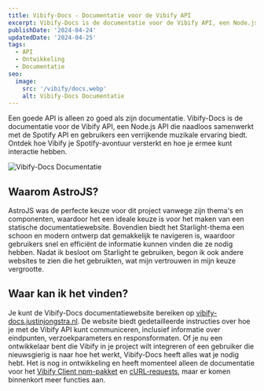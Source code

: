 ```yaml
---
title: Vibify-Docs - Documentatie voor de Vibify API
excerpt: Vibify-Docs is de documentatie voor de Vibify API, een Node.js API die naadloos samenwerkt met de Spotify API en gebruikers een verrijkende muzikale ervaring biedt. Ontdek hoe Vibify je Spotify-avontuur versterkt en hoe je ermee kunt interactie hebben.
publishDate: '2024-04-24'
updatedDate: '2024-04-25'
tags:
  - API
  - Ontwikkeling
  - Documentatie
seo:
  image:
    src: '/vibify/docs.webp'
    alt: Vibify-Docs Documentatie
---
```


Een goede API is alleen zo goed als zijn documentatie. Vibify-Docs is de documentatie voor de Vibify API, een Node.js API die naadloos samenwerkt met de Spotify API en gebruikers een verrijkende muzikale ervaring biedt. Ontdek hoe Vibify je Spotify-avontuur versterkt en hoe je ermee kunt interactie hebben.

![Vibify-Docs Documentatie](/vibify/docs.webp)

## Waarom AstroJS?

AstroJS was de perfecte keuze voor dit project vanwege zijn thema's en componenten, waardoor het een ideale keuze is voor het maken van een statische documentatiewebsite. Bovendien biedt het Starlight-thema een schoon en modern ontwerp dat gemakkelijk te navigeren is, waardoor gebruikers snel en efficiënt de informatie kunnen vinden die ze nodig hebben. Nadat ik besloot om Starlight te gebruiken, begon ik ook andere websites te zien die het gebruikten, wat mijn vertrouwen in mijn keuze vergrootte.

## Waar kan ik het vinden?

Je kunt de Vibify-Docs documentatiewebsite bereiken op [vibify-docs.justinjongstra.nl](https://vibify-docs.justinjongstra.nl/). De website biedt gedetailleerde instructies over hoe je met de Vibify API kunt communiceren, inclusief informatie over eindpunten, verzoekparameters en responsformaten. Of je nu een ontwikkelaar bent die Vibify in je project wilt integreren of een gebruiker die nieuwsgierig is naar hoe het werkt, Vibify-Docs heeft alles wat je nodig hebt. Het is nog in ontwikkeling en heeft momenteel alleen de documentatie voor het [Vibify Client npm-pakket](https://www.npmjs.com/package/@vibify/vibify) en [cURL-requests](https://curl.se/), maar er komen binnenkort meer functies aan.
